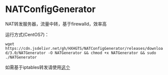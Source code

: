 # NATConfigGenerator

NAT转发服务器，流量中转，基于firewalld，效率高

运行方式(CentOS7)：

`wget https://cdn.jsdelivr.net/gh/HXHGTS/NATConfigGenerator/releases/download/3.0/NATGenerator -O NATGenerator && chmod +x NATGenerator && sudo ./NATGenerator`

如需基于iptables转发请使用[这个](https://hxhgts.ml/NATConfigGenerator-iptables)

